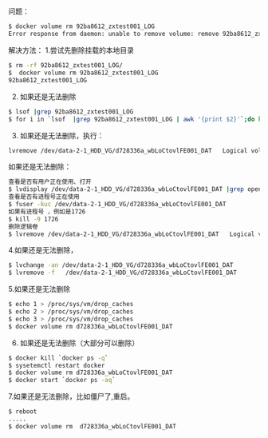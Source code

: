 ##
问题：
```bash
$ docker volume rm 92ba8612_zxtest001_LOG 
Error response from daemon: unable to remove volume: remove 92ba8612_zxtest001_LOG: VolumeDriver.Remove: exec fail:exit status 5;out:  Logical volume data-2-2_HDD_VG/92ba8612_zxtest001_LOG contains a filesystem in use.
```
解决方法：
1.尝试先删除挂载的本地目录 

```bash
$ rm -rf 92ba8612_zxtest001_LOG/
$  docker volume rm 92ba8612_zxtest001_LOG 
92ba8612_zxtest001_LOG
```



2. 如果还是无法删除

```bash
$ lsof |grep 92ba8612_zxtest001_LOG
$ for i in `lsof  |grep 92ba8612_zxtest001_LOG | awk '{print $2}'`;do kill -9 $i;done
```

3. 如果还是无法删除，执行：

```bash
lvremove /dev/data-2-1_HDD_VG/d728336a_wbLoCtovlFE001_DAT   Logical volume data-2-1_HDD_VG/d728336a_wbLoCtovlFE001_DAT contains a filesystem in use.
```
如果还是无法删除：

```bash
查看是否有用户正在使用、打开
$ lvdisplay /dev/data-2-1_HDD_VG/d728336a_wbLoCtovlFE001_DAT |grep open
查看是否有进程号正在使用
$ fuser -kuc /dev/data-2-1_HDD_VG/d728336a_wbLoCtovlFE001_DAT
如果有进程号 ，例如是1726
$ kill -9 1726
删除逻辑卷
$ lvremove /dev/data-2-1_HDD_VG/d728336a_wbLoCtovlFE001_DAT   Logical volume data-2-1_HDD_VG/d728336a_wbLoCtovlFE001_DAT
```

4.如果还是无法删除，

```bash
$ lvchange -an /dev/data-2-1_HDD_VG/d728336a_wbLoCtovlFE001_DAT
$ lvremove -f   /dev/data-2-1_HDD_VG/d728336a_wbLoCtovlFE001_DAT
```
5.如果还是无法删除

```bash
$ echo 1 > /proc/sys/vm/drop_caches
$ echo 2 > /proc/sys/vm/drop_caches
$ echo 3 > /proc/sys/vm/drop_caches
$ docker volume rm d728336a_wbLoCtovlFE001_DAT
```
6. 如果还是无法删除（大部分可以删除）

```bash
$ docker kill `docker ps -q`
$ sysetemctl restart docker
$ docker volume rm d728336a_wbLoCtovlFE001_DAT
$ docker start `docker ps -aq`
```
7.如果还是无法删除，比如僵尸了,重启。

```bash
$ reboot
.....
$ docker volume rm  d728336a_wbLoCtovlFE001_DAT
```

